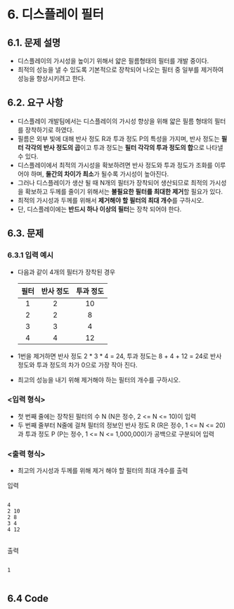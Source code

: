 # 6. 디스플레이 필터
## 6.1. 문제 설명
- 디스플레이의 가시성을 높이기 위해서 얇은 필름형태의 필터를 개발 중이다.
- 최적의 성능을 낼 수 있도록 기본적으로 장착되어 나오는 필터 중 일부를 제거하여 성능을 향상시키려고 한다.

## 6.2. 요구 사항
- 디스플레이 개발팀에서는 디스플레이의 가시성 향상을 위해 얇은 필름 형태의 필터를 장착하기로 하였다.
- 필름은 외부 빛에 대해 반사 정도 R과 투과 정도 P의 특성을 가지며, 반사 정도는 **필터 각각의 반사 정도의 곱**이고 투과 정도는 **필터 각각의 투과 정도의 합**으로 나타낼 수 있다.
- 디스플레이에서 최적의 가시성을 확보하려면 반사 정도와 투과 정도가 조화를 이루어야 하며, **둘간의 차이가 최소**가 될수록 가시성이 높아진다.
- 그러나 디스플레이가 생산 될 때 N개의 필터가 장착되어 생산되므로 최적의 가시성을 확보하고 두께를 줄이기 위해서는 **불필요한 필터를 최대한 제거**할 필요가 있다.
- 최적의 가시성과 두께를 위해서 **제거해야 할 필터의 최대 개수**를 구하시오.
- 단, 디스플레이에는 **반드시 하나 이상의 필터**는 장착 되어야 한다.

## 6.3. 문제
### 6.3.1 입력 예시
- 다음과 같이 4개의 필터가 장착된 경우

  |필터|반사 정도|투과 정도|
  |:---:|:---:|:---:|
  |1|2|10|
  |2|2|8|
  |3|3|4|
  |4|4|12|
- 1번을 제거하면 반사 정도 2 * 3 * 4 = 24, 투과 정도는 8 + 4 + 12 = 24로 반사 정도와 투과 정도의 차가 0으로 가장 작아 진다.

- 최고의 성능을 내기 위해 제거해야 하는 필터의 개수를 구하시오.

### <입력 형식>
- 첫 번째 줄에는 장착된 필터의 수 N (N은 정수, 2 <= N <= 10)이 입력
- 두 번째 줄부터 N줄에 걸쳐 필터의 정보인 반사 정도 R (R은 정수, 1 <= N <= 20)과 투과 정도 P (P는 정수, 1 <= N <= 1,000,000)가 공백으로 구분되어 입력

### <출력 형식>
- 최고의 가시성과 두께를 위해 제거 해야 할 필터의 최대 개수를 출력

입력
<pre>
<code>
4
2 10
2 8
3 4
4 12
</code>
</pre>

출력
<pre>
<code>
1
</code>
</pre>

## 6.4 Code
<pre>
<code>

</code>
</pre>
